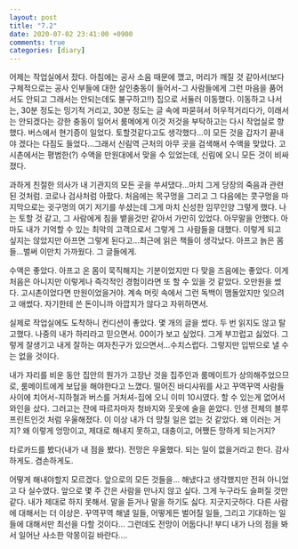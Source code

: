 ```yaml
---
layout: post
title: "7.2"
date: 2020-07-02 23:41:00 +0900
comments: true 
categories: [diary] 
---
```

어제는 작업실에서 잤다. 아침에는 공사 소음 때문에 깼고, 머리가 깨질 것 같아서(보다 구체적으로는 공사 인부들에 대한 살인충동이 들어서-그 사람들에게 그런 마음을 품어서도 안되고 그래서는 안되는데도 불구하고!!) 집으로 서둘러 이동했다. 이동하고 나서는, 30분 정도는 밍기적 거리고, 30분 정도는 글 속에 파묻혀서 허우적거리다가, 이래서는 안되겠다는 강한 충동이 일어서 룸메에게 이것 저것을 부탁하고는 다시 작업실로 향했다. 버스에서 현기증이 일었다. 토할것같다고도 생각했다...이 모든 것을 갑자기 끝내야 겠다는 다짐도 들었다...그래서 신림역 근처의 아무 곳을 검색해서 수액을 맞았다. 고시촌에서는 평범한(?) 수액을 만원대에서 맞을 수 있었는데, 신림에 오니 모든 것이 비싸졌다. 

과하게 친절한 의사가 내 기관지의 모든 곳을 쑤셔댔다...마치 그게 당장의 죽음과 관련된 것처럼. 코로나 검사처럼 아팠다. 처음에는 목구멍을 그리고 그 다음에는 콧구멍을 마지막으로는 귓구멍의 여기 저기를 쑤셨는데 그게 마치 신성한 임무인양 그렇게 했다. 나는 토할 것 같고, 그 사람에게 침을 뱉을것만 같아서 가만히 있었다. 아무말을 안했다. 아마도 내가 기억할 수 있는 최악의 고객으로서 그렇게 그 사람들을 대했다. 이렇게 되고 싶지는 않았지만 아프면 그렇게 된다고...최근에 읽은 책들이 생각났다. 아프고 늙은 몸들...벌써 이만치 가까웠다. 그 글들에게.

수액은 좋았다. 아프고 온 몸이 묵직해지는 기분이었지만 다 맞을 즈음에는 좋았다. 이게 처음은 아니지만 이렇게나 즉각적인 경험이라면 또 할 수 있을 것 같았다.
오만원을 썼다. 고시촌이었다면 만원이었을거야. 계속 머릿 속에서 그런 독백이 맴돌았지만 잊으려고 애썼다. 자기한테 쓴 돈이니까 아깝지가 않다고 자위하면서.

실제로 작업실에도 도착하니 컨디션이 좋았다. 몇 개의 글을 썼다. 두 번 읽지도 않고 탈고했다. 나중의 내가 하리라고 믿으면서.
00이가 보고 싶었다. 그게 부끄럽고 싫었다. 그렇게 잘생기고 내게 잘하는 여자친구가 있으면서...수치스럽다. 그렇지만 입밖으로 낼 수는 없을 것이다.

내가 자리를 비운 동안 집안의 뭔가가 고장난 것을 집주인과 룸메이트가 상의해주었으므로, 룸메이트에게 보답을 해야한다고 느꼈다.
떨어진 바디샤워를 사고 꾸역꾸역 사람들 사이에 치어서-지하철과 버스를 거처셔-집에 오니 이미 10시였다. 할 수 있는게 없어서 와인을 샀다.
그러고는 잔에 따르자마자 청바지와 웃옷에 술을 쏟았다. 인생 전체의 블루 프린트인것 처럼 우울해졌다. 이 이상 내가 더 망칠 일은 없는 것 같았다.
왜 이러는 거지? 왜 이렇게 엉망이고, 제대로 해내지 못하고, 대충이고, 어쨌든 망하게 되는거지? 

타로카드를 봤다(내가 내 점을 봤다). 전망은 우울했다. 되는 일이 없을거라고 한다.
감사하게도. 겸손하게도.

어떻게 해내야할지 모르겠다. 앞으로의 모든 것들을...
해냈다고 생각했지만 전혀 아니었고 다 실수였다.
앞으로 몇 주 간은 사람을 만나지 않고 싶다.
그게 누구라도 슬퍼질 것만 같다. 내가 제대로 하지 못해서.
말을 듣거나 말을 하기도 싫다. 지긋지긋하다. 다른 사람에 대해서는 더 이상은.
꾸역꾸역 해낼 일들, 어떻게든 벌어질 일들, 그리고 기대하는 일들에 대해서만 최선을 다할 것이다...
그런데도 전망이 어둡다니! 부디 내가 나의 점을 봐서 일어난 사소한 악몽이길 바란다....
 

